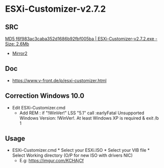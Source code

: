 # ESXi-Customizer-v2.7.2

## SRC
[MD5 f6f983ac3caba352d1686b92fbf005ba | ESXi-Customizer-v2.7.2.exe - Size: 2.6Mb ](https://versaweb.dl.sourceforge.net/project/tghautodesk/ESXi-Customizer-v2.7.2.exe)
* [Mirror2](http://vibsdepot.v-front.de/tools/ESXi-Customizer-v2.7.2.exe)

## Doc
* https://www.v-front.de/p/esxi-customizer.html

## Correction Windows 10.0
* Edit ESXi-Customizer.cmd
    * Add REM : if "!WinVer!" LSS "5.1" call :earlyFatal Unsupported Windows Version: !WinVer!. At least Windows XP is required & exit /b 1

## Usage
* ESXi-Customizer.cmd
      * Select your ESXi.ISO
      * Select your VIB file
      * Select Working directory (O/P for new ISO with drivers NIC)
     * E.g: https://imgur.com/KCHAjCf
